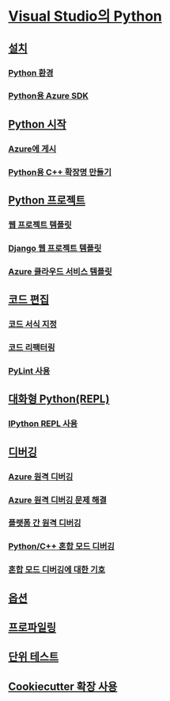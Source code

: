 # [Visual Studio의 Python](python-in-visual-studio.md)

## [설치](installation.md)

### [Python 환경](python-environments.md)

### [Python용 Azure SDK](azure-sdk-for-python.md)

## [Python 시작](getting-started.md)

### [Azure에 게시](publishing-to-azure.md)

### [Python용 C++ 확장명 만들기](cpp-and-python.md)

## [Python 프로젝트](python-projects.md)

### [웹 프로젝트 템플릿](template-web.md)

### [Django 웹 프로젝트 템플릿](template-django.md)

### [Azure 클라우드 서비스 템플릿](template-azure-cloud-service.md)

## [코드 편집](code-editing.md)

### [코드 서식 지정](code-formatting.md)

### [코드 리팩터링](code-refactoring.md)

### [PyLint 사용](code-pylint.md)

## [대화형 Python(REPL)](interactive-repl.md)

### [IPython REPL 사용](interactive-repl-ipython.md)

## [디버깅](debugging.md)

### [Azure 원격 디버깅](debugging-azure-remote.md)

### [Azure 원격 디버깅 문제 해결](debugging-azure-remote-troubleshooting.md)

### [플랫폼 간 원격 디버깅](debugging-cross-platform-remote.md)

### [Python/C++ 혼합 모드 디버깅](debugging-mixed-mode.md)

### [혼합 모드 디버깅에 대한 기호](debugging-symbols-for-mixed-mode.md)

## [옵션](options.md)

## [프로파일링](profiling.md)

## [단위 테스트](unit-testing.md)

## [Cookiecutter 확장 사용](cookiecutter.md)
